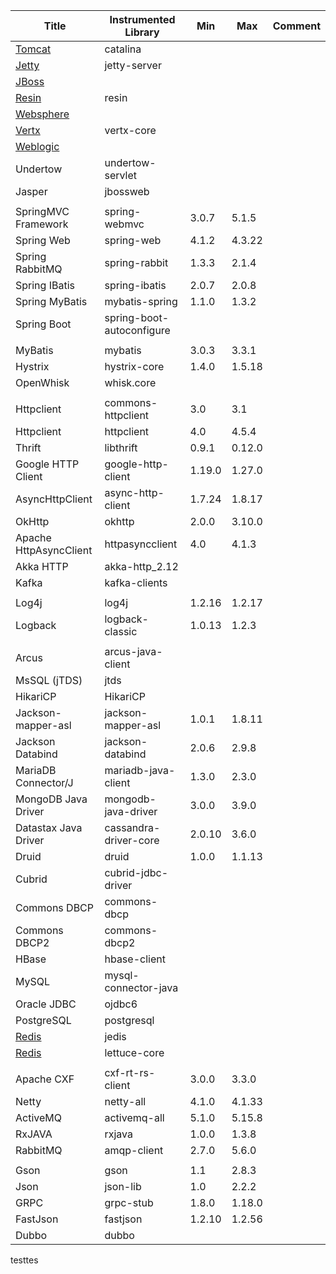 <!-- Don't add/remove column. `Min/Max version` columns will be automatically updated for the rows marked with `<AG>` at the end, via Integration test from 'agent-it' -->
<!-- Contents can be modified at will, key value for the update is 'name of the library' -->

| Title                                                                             | Instrumented Library       | Min     | Max     | Comment                |  
|-----------------------------------------------------------------------------------|----------------------------|---------|---------|------------------------|  
| [Tomcat](https://github.com/naver/pinpoint/tree/master/plugins/tomcat)            | catalina                   |         |         |                        | 
| [Jetty](https://github.com/naver/pinpoint/tree/master/plugins/jetty)              | jetty-server               |         |         |                        | 
| [JBoss](https://github.com/naver/pinpoint/tree/master/plugins/jboss)              |                            |         |         |                        | 
| [Resin](https://github.com/naver/pinpoint/tree/master/plugins/resin)              | resin                      |         |         |                        | 
| [Websphere](https://github.com/naver/pinpoint/tree/master/plugins/websphere)      |                            |         |         |                        | 
| [Vertx](https://github.com/naver/pinpoint/tree/master/plugins/vertx)              | vertx-core                 |         |         |                        | 
| [Weblogic](https://github.com/naver/pinpoint/tree/master/plugins/weblogic)        |                            |         |         |                        | 
| Undertow                                                                          | undertow-servlet           |         |         |                        | 
| Jasper                                                                            | jbossweb                   |         |         |                        | 
|                                                                                   |                            |         |         |                        |
| SpringMVC Framework                                                               | spring-webmvc              | 3.0.7   | 5.1.5   |                        | <AG>
| Spring Web                                                                        | spring-web                 | 4.1.2   | 4.3.22  |                        | <AG>
| Spring RabbitMQ                                                                   | spring-rabbit              | 1.3.3   | 2.1.4   |                        | <AG>
| Spring IBatis                                                                     | spring-ibatis              | 2.0.7   | 2.0.8   |                        | <AG>
| Spring MyBatis                                                                    | mybatis-spring             | 1.1.0   | 1.3.2   |                        | <AG>
| Spring Boot                                                                       | spring-boot-autoconfigure  |         |         |                        |  
|                                                                                   |                            |         |         |                        | 
| MyBatis                                                                           | mybatis                    | 3.0.3   | 3.3.1   |                        | <AG>
| Hystrix                                                                           | hystrix-core               | 1.4.0   | 1.5.18  |                        | <AG>
| OpenWhisk                                                                         | whisk.core                 |         |         |                        | 
|                                                                                   |                            |         |         |                        |
| Httpclient                                                                        | commons-httpclient         | 3.0     | 3.1     |                        | <AG>
| Httpclient                                                                        | httpclient                 | 4.0     | 4.5.4   |                        | <AG>  
| Thrift                                                                            | libthrift                  | 0.9.1   | 0.12.0  |                        | <AG> 
| Google HTTP Client                                                                | google-http-client         | 1.19.0  | 1.27.0  |                        | <AG> 
| AsyncHttpClient                                                                   | async-http-client          | 1.7.24  | 1.8.17  |                        | <AG> 
| OkHttp                                                                            | okhttp                     | 2.0.0   | 3.10.0  |                        | <AG> 
| Apache HttpAsyncClient                                                            | httpasyncclient            | 4.0     | 4.1.3   |                        | <AG>
| Akka HTTP                                                                         | akka-http_2.12             |         |         |                        | 
| Kafka                                                                             | kafka-clients              |         |         |                        |
|                                                                                   |                            |         |         |                        | 
| Log4j                                                                             | log4j                      | 1.2.16  | 1.2.17  |                        | <AG> 
| Logback                                                                           | logback-classic            | 1.0.13  | 1.2.3   |                        | <AG> 
|                                                                                   |                            |         |         |                        |
| Arcus                                                                             | arcus-java-client          |         |         |                        | 
| MsSQL (jTDS)                                                                      | jtds                       |         |         |                        | 
| HikariCP                                                                          | HikariCP                   |         |         |                        | 
| Jackson-mapper-asl                                                                | jackson-mapper-asl         | 1.0.1   | 1.8.11  |                        | <AG>
| Jackson Databind                                                                  | jackson-databind           | 2.0.6   | 2.9.8   |                        | <AG>
| MariaDB Connector/J                                                               | mariadb-java-client        | 1.3.0   | 2.3.0   |                        | <AG>
| MongoDB Java Driver                                                               | mongodb-java-driver        | 3.0.0   | 3.9.0   |                        | <AG>
| Datastax Java Driver                                                              | cassandra-driver-core      | 2.0.10  | 3.6.0   |                        | <AG>
| Druid                                                                             | druid                      | 1.0.0   | 1.1.13  |                        | <AG>
| Cubrid                                                                            | cubrid-jdbc-driver         |         |         |                        | 
| Commons DBCP                                                                      | commons-dbcp               |         |         |                        | 
| Commons DBCP2                                                                     | commons-dbcp2              |         |         |                        | 
| HBase                                                                             | hbase-client               |         |         |                        |
| MySQL                                                                             | mysql-connector-java       |         |         |                        |
| Oracle JDBC                                                                       | ojdbc6                     |         |         |                        |
| PostgreSQL                                                                        | postgresql                 |         |         |                        |
| [Redis](https://github.com/naver/pinpoint/tree/master/plugins/redis)              | jedis                      |         |         |                        |
| [Redis](https://github.com/naver/pinpoint/tree/master/plugins/redis-lettuce)      | lettuce-core               |         |         |                        | 
|                                                                                   |                            |         |         |                        |
| Apache CXF                                                                        | cxf-rt-rs-client           | 3.0.0   | 3.3.0   |                        | <AG> 
| Netty                                                                             | netty-all                  | 4.1.0   | 4.1.33  |                        | <AG> 
| ActiveMQ                                                                          | activemq-all               | 5.1.0   | 5.15.8  |                        | <AG> 
| RxJAVA                                                                            | rxjava                     | 1.0.0   | 1.3.8   |                        | <AG> 
| RabbitMQ                                                                          | amqp-client                | 2.7.0   | 5.6.0   |                        | <AG> 
|                                                                                   |                            |         |         |                        |
| Gson                                                                              | gson                       | 1.1     | 2.8.3   |                        | <AG>
| Json                                                                              | json-lib                   | 1.0     | 2.2.2   |                        | <AG>
| GRPC                                                                              | grpc-stub                  | 1.8.0   | 1.18.0  |                        | <AG>
| FastJson                                                                          | fastjson                   | 1.2.10  | 1.2.56  |                        | <AG>
| Dubbo                                                                             | dubbo                      |         |         |                        | <AG>
  
testtes